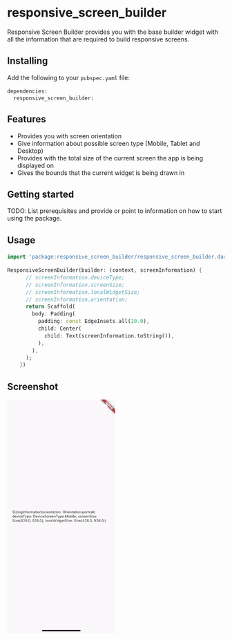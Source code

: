 # responsive_screen_builder

Responsive Screen Builder provides you with the base builder widget with all the information that are required to build responsive screens.

## Installing

Add the following to your `pubspec.yaml` file:

    dependencies:
      responsive_screen_builder:

## Features
- Provides you with screen orientation
- Give information about possible screen type (Mobile, Tablet and Desktop)
- Provides with the total size of the current screen the app is being displayed on
- Gives the bounds that the current widget is being drawn in

## Getting started

TODO: List prerequisites and provide or point to information on how to
start using the package.

## Usage
```dart
import 'package:responsive_screen_builder/responsive_screen_builder.dart';
```
```dart
ResponsiveScreenBuilder(builder: (context, screenInformation) {
      // screenInformation.deviceType;
      // screenInformation.screenSize;
      // screenInformation.localWidgetSize;
      // screenInformation.orientation;
      return Scaffold(
        body: Padding(
          padding: const EdgeInsets.all(20.0),
          child: Center(
            child: Text(screenInformation.toString()),
          ),
        ),
      );
    })
```



## Screenshot
<img width="250px" src="./screenshots/screenshot.gif" alt="Basic Usage"/>
